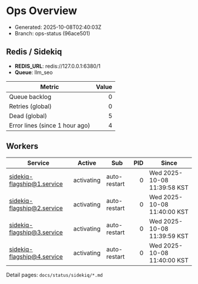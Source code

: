 # Ops Overview

- Generated: 2025-10-08T02:40:03Z
- Branch: ops-status (96ace501)

## Redis / Sidekiq
- **REDIS_URL**: redis://127.0.0.1:6380/1
- **Queue**: llm_seo

| Metric | Value |
|---|---:|
| Queue backlog | 0 |
| Retries (global) | 0 |
| Dead (global) | 5 |
| Error lines (since 1 hour ago) | 4 |

## Workers
| Service | Active | Sub | PID | Since |
|---|---|---|---:|---|
| sidekiq-flagship@1.service | activating | auto-restart | 0 | Wed 2025-10-08 11:39:58 KST |
| sidekiq-flagship@2.service | activating | auto-restart | 0 | Wed 2025-10-08 11:40:00 KST |
| sidekiq-flagship@3.service | activating | auto-restart | 0 | Wed 2025-10-08 11:39:59 KST |
| sidekiq-flagship@4.service | activating | auto-restart | 0 | Wed 2025-10-08 11:40:00 KST |

Detail pages: `docs/status/sidekiq/*.md`
